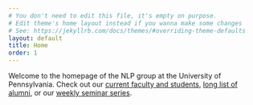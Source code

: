 ```yaml
---
# You don't need to edit this file, it's empty on purpose.
# Edit theme's home layout instead if you wanna make some changes
# See: https://jekyllrb.com/docs/themes/#overriding-theme-defaults
layout: default
title: Home
order: 1
---
```

Welcome to the homepage of the NLP group at the University of Pennsylvania.
Check out our <a href="people.html">current faculty and students</a>, <a href="alumni.html">long list of alumni</a>, or our <a href="clunch.html">weekly seminar series</a>.
